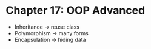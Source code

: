 # Chapter 17: OOP Advanced

- Inheritance → reuse class
- Polymorphism → many forms
- Encapsulation → hiding data
